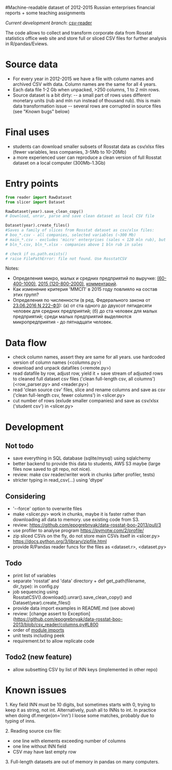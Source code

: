 #Machine-readable dataset of 2012-2015 Russian enterprises financial reports + some teaching assignments

*Current development branch*: [csv-reader](https://github.com/epogrebnyak/data-rosstat-boo-2013/tree/csv_reader)

The code allows to collect and transform corporate data from Rosstat statistics office web site 
and store full or sliced CSV files for further analysis in R/pandas/Eviews.

Source data
===========
- For every year in 2012-2015 we have a file with column names and archived CSV with data. Column names are the same for all 4 years. 
- Each data file 1-2 Gb when unpacked, >250 columns, 1 to 2 mln rows. 
- Source dataset is a bit dirty: 
 -- a small part of rows uses different monetary units (rub and mln run instead of thousand rub). this is main data 
    transformation issue
 -- several rows are corrupted in source files (see "Known bugs" below)
 
Final uses
==========
- students can download smaller subsets of Rosstat data as csv/xlsx files (fewer variables, less companies, 3-5Mb to 10-20Mb) 
- a more experienced user can reproduce a clean version of full Rosstat dataset on a local computer (300Mb-1.3Gb)

Entry points
============
```python
from reader import RawDataset
from slicer import Dataset

RawDataset(year).save_clean_copy() 
# Download, unrar, parse and save clean dataset as local CSV file

Dataset(year).create_files() 
#Saves a family of slices from Rosstat dataset as csv/xlsx files:
# boo_*.csv - all companies, selected variables (~300 Mb)
# main_*.csv - excludes 'micro' enterprises (sales < 120 mln rub), but includes companies with assets above 30(?) mln
# bln_*.csv, bln_*.xlsx - companies above 1 bln rub in sales

# check if os.path.exists()
# raise FilePathError: file not found. Use RosstatCSV

```
Notes:
- Определения микро, малых и средних предприятий по выручке: [(60-400-1000)](https://rg.ru/2015/07/17/vyruchka-site-dok.html), 
[2015 (120-800-2000)](https://rg.ru/2013/02/15/tovar-dok.html), [комментарий](http://glavkniga.ru/situations/k500967).
- Как изменение критерия 'ММСП' в 2015 году повлияло на состав этих групп?
- Определения по численности (в ред. Федерального закона от [23.06.2016 N 222-ФЗ](http://www.consultant.ru/document/cons_doc_LAW_52144/)): (а) от ста одного до двухсот пятидесяти человек для средних предприятий; (б) до ста человек для малых предприятий; среди малых предприятий выделяются микропредприятия - до пятнадцати человек.


Data flow
=========
- check column names, assert they are same for all years. use hardcoded version of column names (<columns.py>)
- download and unpack datafiles (<remote.py>)
- read datafile by row, adjust row, yield it + save stream of adjusted rows to cleaned full dataset csv files 
  ('clean full-length csv, all columns') (<row_parser.py> and <reader.py>)
- read 'clean source csv' files, slice and rename columns and save as csv ('clean full-length csv, fewer columns')
  in <slicer.py>
- cut number of rows (exlude smaller companies) and save as csv/xlsx ('student csv') in <slicer.py>

Development 
===========

Not todo
-------
- save everything in SQL database (sqlite/mysql) using sqlalchemy
- better backend to provide this data to students, AWS S3 maybe (large files now saved to git repo, not nice). 
- review: make csv reader/writer work in chunks (after profiler, tests)
- stricter typing in read_csv(...) using 'dtype'

Considering
-----------
- '--force' option to overwrite files
- make <slicer.py> work in chunks, maybe it is faster rather than downloading all data to memory. use existing code from S3.
- review: https://github.com/epogrebnyak/data-rosstat-boo-2013/pull/3
- use profiler to analyse program <https://pymotw.com/2/profile/>
- zip sliced CSVs on the fly, do not store main CSVs itself  in <slicer.py> https://docs.python.org/3/library/zipfile.html
- provide R/Pandas reader funcs for the files as <dataset.r>, <dataset.py>

Todo
----
- print list of variables
- separate 'rosstat' and 'data' directory +  def get_path(filename, dir_type): in config.py
- job sequencing using RosstatCSV().downloаd().unrar().save_clean_copy() and Dataset(year).create_files() 
- provide data import examples in README.md (see above)
- review: [change assert to Exception](https://github.com/epogrebnyak/data-rosstat-boo-2013/blob/csv_reader/columns.py#L800
- order of [module imports](http://stackoverflow.com/questions/22722976/import-order-coding-standard)
- unit tests including peek 
- requirement.txt to allow replicate code 

Todo2 (new feature)
-------------------
- allow subsetting CSV by list of INN keys (implemented in other repo)


Known issues
============

1\. Key field INN must be 10 digits, but sometimes starts with 0, trying to keep it as string, not int. 
Alternatively, push all to INNs to int. In practice when doing df.merge(on='inn') I loose some matches,
probably due to typing of inns.
 
2\. Reading source csv file:
  - one line with elements exceeding number of columns  
  - one line without INN field 
  - CSV may have last empty row

3\. Full-length datasets are out of memory in pandas on many computers.
